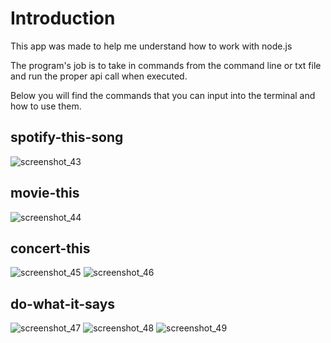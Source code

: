 # Introduction

This app was made to help me understand how to work with node.js

The program's job is to take in commands from the command line or txt file and run the proper api call when executed.

Below you will find the commands that you can input into the terminal and how to use them.

## spotify-this-song
![screenshot_43](https://user-images.githubusercontent.com/44615072/53456893-c5370980-39f5-11e9-9922-68bdfb521648.png)

## movie-this
![screenshot_44](https://user-images.githubusercontent.com/44615072/53457320-95890100-39f7-11e9-9dd5-6653beef9d7e.png)

## concert-this
![screenshot_45](https://user-images.githubusercontent.com/44615072/53457436-092b0e00-39f8-11e9-9141-26e5ca7b9b5a.png)
![screenshot_46](https://user-images.githubusercontent.com/44615072/53457440-0b8d6800-39f8-11e9-90bc-b32c2153127a.png)
## do-what-it-says
![screenshot_47](https://user-images.githubusercontent.com/44615072/53457667-d9303a80-39f8-11e9-9e16-9cbc9b9769ae.png)
![screenshot_48](https://user-images.githubusercontent.com/44615072/53457668-daf9fe00-39f8-11e9-894c-28a86aabdc72.png)
![screenshot_49](https://user-images.githubusercontent.com/44615072/53457672-dd5c5800-39f8-11e9-94fb-057d0808faed.png)
